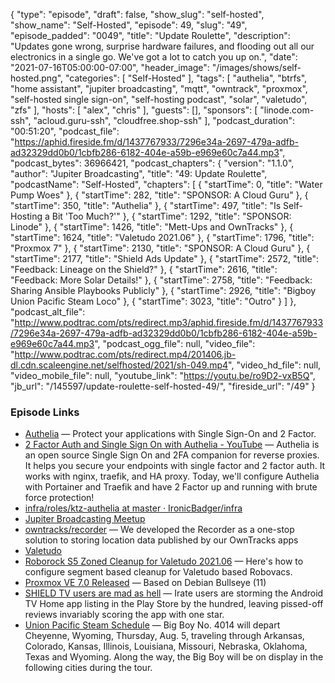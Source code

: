 {
  "type": "episode",
  "draft": false,
  "show_slug": "self-hosted",
  "show_name": "Self-Hosted",
  "episode": 49,
  "slug": "49",
  "episode_padded": "0049",
  "title": "Update Roulette",
  "description": "Updates gone wrong, surprise hardware failures, and flooding out all our electronics in a single go. We've got a lot to catch you up on.",
  "date": "2021-07-16T05:00:00-07:00",
  "header_image": "/images/shows/self-hosted.png",
  "categories": [
    "Self-Hosted"
  ],
  "tags": [
    "authelia",
    "btrfs",
    "home assistant",
    "jupiter broadcasting",
    "mqtt",
    "owntrack",
    "proxmox",
    "self-hosted single sign-on",
    "self-hosting podcast",
    "solar",
    "valetudo",
    "zfs"
  ],
  "hosts": [
    "alex",
    "chris"
  ],
  "guests": [],
  "sponsors": [
    "linode.com-ssh",
    "acloud.guru-ssh",
    "cloudfree.shop-ssh"
  ],
  "podcast_duration": "00:51:20",
  "podcast_file": "https://aphid.fireside.fm/d/1437767933/7296e34a-2697-479a-adfb-ad32329dd0b0/1cbfb286-6182-404e-a59b-e969e60c7a44.mp3",
  "podcast_bytes": 36966421,
  "podcast_chapters": {
    "version": "1.1.0",
    "author": "Jupiter Broadcasting",
    "title": "49: Update Roulette",
    "podcastName": "Self-Hosted",
    "chapters": [
      {
        "startTime": 0,
        "title": "Water Pump Woes"
      },
      {
        "startTime": 282,
        "title": "SPONSOR: A Cloud Guru"
      },
      {
        "startTime": 350,
        "title": "Authelia"
      },
      {
        "startTime": 497,
        "title": "Is Self-Hosting a Bit 'Too Much?'"
      },
      {
        "startTime": 1292,
        "title": "SPONSOR: Linode"
      },
      {
        "startTime": 1426,
        "title": "Mett-Ups and OwnTracks"
      },
      {
        "startTime": 1624,
        "title": "Valetudo 2021.06"
      },
      {
        "startTime": 1796,
        "title": "Proxmox 7"
      },
      {
        "startTime": 2130,
        "title": "SPONSOR: A Cloud Guru"
      },
      {
        "startTime": 2177,
        "title": "Shield Ads Update"
      },
      {
        "startTime": 2572,
        "title": "Feedback: Lineage on the Shield?"
      },
      {
        "startTime": 2616,
        "title": "Feedback: More Solar Details!"
      },
      {
        "startTime": 2758,
        "title": "Feedback: Sharing Ansible Playbooks Publicly"
      },
      {
        "startTime": 2926,
        "title": "Bigboy Union Pacific Steam Loco"
      },
      {
        "startTime": 3023,
        "title": "Outro"
      }
    ]
  },
  "podcast_alt_file": "http://www.podtrac.com/pts/redirect.mp3/aphid.fireside.fm/d/1437767933/7296e34a-2697-479a-adfb-ad32329dd0b0/1cbfb286-6182-404e-a59b-e969e60c7a44.mp3",
  "podcast_ogg_file": null,
  "video_file": "http://www.podtrac.com/pts/redirect.mp4/201406.jb-dl.cdn.scaleengine.net/selfhosted/2021/sh-049.mp4",
  "video_hd_file": null,
  "video_mobile_file": null,
  "youtube_link": "https://youtu.be/ro9D2-vxB5Q",
  "jb_url": "/145597/update-roulette-self-hosted-49/",
  "fireside_url": "/49"
}


### Episode Links

  * [Authelia](https://www.authelia.com/ "Authelia") — Protect your applications with Single Sign-On and 2 Factor.
  * [2 Factor Auth and Single Sign On with Authelia - YouTube](https://www.youtube.com/watch?v=u6H-Qwf4nZA&t=1166s "2 Factor Auth and Single Sign On with Authelia - YouTube") — Authelia is an open source Single Sign On and 2FA companion for reverse proxies. It helps you secure your endpoints with single factor and 2 factor auth. It works with nginx, traefik, and HA proxy. Today, we'll configure Authelia with Portainer and Traefik and have 2 Factor up and running with brute force protection! 
  * [infra/roles/ktz-authelia at master · IronicBadger/infra](https://github.com/IronicBadger/infra/tree/master/roles/ktz-authelia "infra/roles/ktz-authelia at master · IronicBadger/infra")
  * [Jupiter Broadcasting Meetup](https://www.meetup.com/jupiterbroadcasting/ "Jupiter Broadcasting Meetup")
  * [owntracks/recorder](https://github.com/owntracks/recorder "owntracks/recorder") — We developed the Recorder as a one-stop solution to storing location data published by our OwnTracks apps
  * [Valetudo](https://github.com/Hypfer/Valetudo/releases "Valetudo")
  * [Roborock S5 Zoned Cleanup for Valetudo 2021.06](https://blog.ktz.me/roborock-s5-zoned-cleanup-for-valetudo-2021-06/ "Roborock S5 Zoned Cleanup for Valetudo 2021.06") — Here's how to configure segment based cleanup for Valetudo based Robovacs.
  * [Proxmox VE 7.0 Released](https://pve.proxmox.com/wiki/Roadmap#Proxmox_VE_7.0 "Proxmox VE 7.0 Released") — Based on Debian Bullseye (11)
  * [SHIELD TV users are mad as hell](https://www.androidpolice.com/2021/06/27/shield-tv-users-are-mad-as-hell-and-theyre-taking-it-out-on-the-play-store/ "SHIELD TV users are mad as hell") — Irate users are storming the Android TV Home app listing in the Play Store by the hundred, leaving pissed-off reviews invariably scoring the app with one star.
  * [Union Pacific Steam Schedule](https://www.up.com/heritage/steam/schedule/index.htm "Union Pacific Steam Schedule") — Big Boy No. 4014 will depart Cheyenne, Wyoming, Thursday, Aug. 5, traveling through Arkansas, Colorado, Kansas, Illinois, Louisiana, Missouri, Nebraska, Oklahoma, Texas and Wyoming. Along the way, the Big Boy will be on display in the following cities during the tour.


